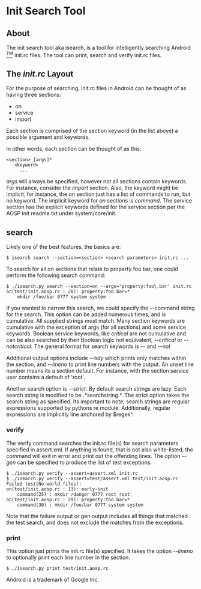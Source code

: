 # Init Search Tool

## About
The init search tool aka isearch, is a tool for intelligently searching Android
[<sup>TM</sup>](#trademark)
init.rc files. The tool can print, search and verify init.rc files.

## The *init.rc* Layout
For the purpose of searching, init.rc files in Android can be thought of
as having three sections:
 - on
 - service
 - import

Each section is comprised of the section keyword (in the list above) a possible
argument and keywords.

In other words, each section can be thought of as this:
```
<section> [args]*
   <keyword>
     ...
```

*args* will always be specified, however not all sections contain keywords.
For instance, consider the *import* section. Also, the keyword might be
implicit, for instance, the *on* section just has a list of commands to run,
but no keyword. The implicit keyword for *on* sections is *command*. The
service section has the explicit keywords defined for the service section
per the AOSP init readme.txt under system/core/init.

## search
Likely one of the best features, the basics are:
```
$ isearch search --section=<section> <search parameters> init.rc ...
```
To search for all on sections that relate to property foo.bar, one could perform
the following search command:

```
$ ./isearch.py search --section=on --args='property:foo\.bar' init.rc
on(test/init.aosp.rc : 28): property:foo.bar=*
	mkdir /foo/bar 0777 system system

```

If you wanted to narrow this search, we could specify the --command string for
the search. This option can be added numerous times, and is cumulative. All
supplied strings must match. Many section keywords are cumulative with the
exception of args (for all sections) and some service keywords. Boolean service
keywords, like *critical* are not cumulative and can be also searched by their
Boolean logic not equivalent, *--critical* or *--notcritical*. The general format
for search keywords is --<keyword> and --not<keyword>

Additional output options include *--tidy* which prints only matches within
the section, and *--lineno* to print line numbers with the output. An unset
line number means its a section default. For instance, with the section service
user contains a default of 'root'.

Another search option is *--strict*. By default search strings are lazy. Each
search string is modified to be \.\*searchstring\.\*. The strict option takes
the search string as specified. Its important to note, search strings are
regular expressions supported by pythons re module. Additionally, regular
expressions are implicitly line anchored by $regex^.

### verify

The verify command searches the init.rc file(s) for search parameters specified
in assert.xml. If anything is found, that is not also white-listed, the command
will exit in error and print out the offending lines. The option *--gen* can be
specified to produce the list of test exceptions.

```
$ ./isearch.py verify --assert=assert.xml init.rc
$ ./isearch.py verify --assert=test/assert.xml test/init.aosp.rc
Failed test(No world files):
on(test/init.aosp.rc : 13): early-init
	command(25) : mkdir /danger 0777 root root
on(test/init.aosp.rc : 29): property:foo.bar=*
	command(30) : mkdir /foo/bar 0777 system system
```

Note that the failure output or gen output includes all things that matched
the test search, and does not exclude the matches from the exceptions.

### print

This option just prints the init.rc file(s) specified. It takes the option
*--lineno* to optionally print each line number in the section.

```
$ ./isearch.py print test/init.aosp.rc
```

<a name="trademark"></a>
Android is a trademark of Google Inc.
